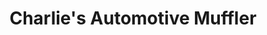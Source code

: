 ---
title: "Charlie's Automotive Muffler"
url: /goldsboro/charlies-automotive-muffler/
shop: Autowerkstatt
---